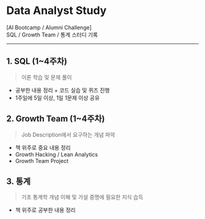 # Data Analyst Study
[AI Bootcamp / Alumni Challenge] <br/>
SQL / Growth Team / 통계 스터디 기록 

---

## 1. SQL (1~4주차)
> 이론 학습 및 문제 풀이 
- 공부한 내용 정리 + 코드 실습 및 퀴즈 진행 
- 1주일에 5일 이상, 1일 1문제 이상 공유 

## 2. Growth Team (1~4주차)
> Job Description에서 요구하는 개념 파악
- 책 위주로 중요 내용 정리 
- Growth Hacking / Lean Analytics 
- Growth Team Project 

## 3. 통계
> 기초 통계학 개념 이해 및 가설 증명에 필요한 지식 습득 
- 책 위주로 공부한 내용 정리 
